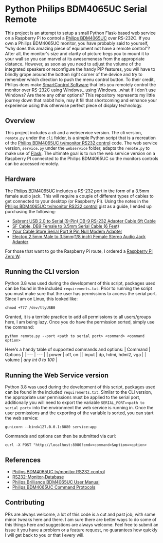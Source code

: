 # Python Philips BDM4065UC Serial Remote

This project is an attempt to setup a small Python Flask-based web service on a Raspberry Pi to control a [Philips BDM4065UC](https://www.philips.com.au/c-p/BDM4065UC_75/brilliance-led-backlit-lcd-display) over RS-232C.  If you own a Philips BDM4065UC monitor, you have probably said to yourself, "why does this amazing piece of equipment not have a remote control"?  After all, the monitor's size and clarity of picture begs you to mount it to your wall so you can marvel at its awesomeness from the appropriate distance.  However, as soon as you need to adjust the volume of the integrated speakers or reconfigure the handy PIP features, you will have to blindly grope around the bottom right corner of the device and try to remember which direction to push the menu control button.  To their credit, Philips does make [SmartControl Software](https://www.philips.com.au/c-p/BDM4065UC_75/brilliance-led-backlit-lcd-display/support) that lets you remotely control the monitor over RS-232C using Windows...using Windows...what if I don't use Windows?  Are there any other options?  This repository represents my little journey down that rabbit hole, may it fill that shortcoming and enhance your experience using this otherwise perfect piece of display technology.

## Overview

This project includes a cli and a webservice version.  The cli version, `remote.py` under the `cli` folder, is a simple Python script that is a recreation of the [Philips BDM4065UC tv/monitor RS232 control](https://gist.github.com/daanzu/352fd5560cc57aa08c3a67ec17c4b448) code.  The web service version, `service.py` under the `webservice` folder, adapts the `remote.py` to make use of [Flask](https://flask.palletsprojects.com/en/2.0.x/).  The ultimate goal is to run the web service version on a Raspberry PI connected to the Philips BDM4065UC so the monitors controls can be accessed remotely.

## Hardware

The [Philips BDM4065UC](https://www.philips.com.au/c-p/BDM4065UC_75/brilliance-led-backlit-lcd-display) includes a RS-232 port in the form of a 3.5mm female audio jack.  This will require a couple of different types of cables to get connected to your desktop (or Raspberry Pi).  Using the notes in the [Philips BDM4065UC tv/monitor RS232 control](https://gist.github.com/daanzu/352fd5560cc57aa08c3a67ec17c4b448) gist as a guide, I ended up purchasing the following:

* [Sabrent USB 2.0 to Serial (9-Pin) DB-9 RS-232 Adapter Cable 6ft Cable](https://www.amazon.com/gp/product/B006AA04K0/ref=oh_aui_detailpage_o09_s00?ie=UTF8&psc=1)
* [SF Cable, DB9 Female to 3.5mm Serial Cable (6 Feet)](https://www.amazon.com/gp/product/B004T9BBJC/ref=oh_aui_detailpage_o09_s00?ie=UTF8&psc=1)
* [Your Cable Store Serial Port 9 Pin Null Modem Adapter](https://www.amazon.com/gp/product/B005QE4YLQ/ref=oh_aui_detailpage_o07_s00?ie=UTF8&psc=1)
* [Electop 2.5mm Male to 3.5mm(1/8 inch) Female Stereo Audio Jack Adapter](https://www.amazon.com/Electop-Female-Stereo-Adapter-Headphone/dp/B01GC6LR84/ref=sr_1_5?dchild=1&keywords=2.5mm+Male+to+3.5mm+Female&qid=1626194366&sr=8-5)

For those that want to go the Raspberry Pi route, I ordered a [Raspberry Pi Zero W](https://www.amazon.com/CanaKit-Raspberry-Wireless-Complete-Starter/dp/B072N3X39J/ref=sr_1_4?dchild=1&keywords=raspberry+pi+zero&qid=1626194442&sr=8-4).

## Running the CLI version

Python 3.8 was used during the development of this script, packages used can be found in the included `requirements.txt`.  Prior to running the script you must make sure that the user has permissions to access the serial port.  Since I am on Linux, this looked like:
```
chmod +777 /dev/ttyUSB0
```
Granted, it is a terrible practice to add all permissions to all users/groups here, I am being lazy.  Once you do have the permission sorted, simply use the command:
```
python remote.py --port <path to serial port> <command> <command option>
```

Here's a handy table of supported commands and options:
| Command | Options |
| --- | --- |
| power | off, on |
| input | dp, hdmi, hdmi2, vga |
| volume | _any int 0 to 100_ |

## Running the Web Service version

Python 3.8 was used during the development of this script, packages used can be found in the included `requirements.txt`.  Similar to the CLI version, the appropriate user permissions must be applied to the serial port, additionally you will need to export the variable `SERIAL_PORT=<path to serial port>` into the environment the web service is running in.  Once the user permissions and the exporting of the variable is sorted, you can start the web service:

```
gunicorn --bind=127.0.0.1:8080 service:app
```

Commands and options can then be submitted via curl:
```
curl -X POST "http://localhost:8080?cmd=<command>&option=<option>
```

## References
* [Philips BDM4065UC tv/monitor RS232 control](https://gist.github.com/daanzu/352fd5560cc57aa08c3a67ec17c4b448)
* [RS232-Monitor-Database](https://github.com/YooUp/RS232-Monitor-Database)
* [Philips Brilliance BDM4065UC User Manual](https://www.manualslib.com/manual/866028/Philips-Brillance-Bdm4065uc.html)
* [Philips BDM4065UC Command Protocols](https://www.avforums.com/attachments/philips-bdm4065uc-command-protocols-xls.625499/)

## Contributing

PRs are always welcome, a lot of this code is a cut and past job, with some minor tweaks here and there.  I am sure there are better ways to do some of this things here and suggestions are always welcome.  Feel free to submit an issue it you have a problem or a feature request, no guarantees how quickly I will get back to you or that I every will.
